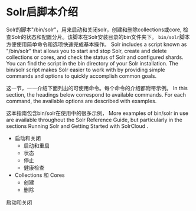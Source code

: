 # Solr启脚本介绍

Solr的脚本"/bin/solr"，用来启动和关闭solr，创建和删除collections或core, 检查Solr的状态和配置分片。该脚本在Solr安装目录的bin文件夹下。 `bin/solr`脚本方便使用简单命令和选项快速完成基本操作。
Solr includes a script known as "/bin/solr" that allows you to start and stop Solr, create and delete collections or
cores, and check the status of Solr and configured shards. You can find the script in the bin directory of your Solr
installation. The bin/solr script makes Solr easier to work with by providing simple commands and options to quickly
accomplish common goals.

这一节，一一介绍下面列出的可使用命令。每个命令的介绍都附带示例。
In this section, the headings below correspond to available commands. For each command, the available options
are described with examples.

这本指南包含bin/solr在使用中的很多示例，
More examples of bin/solr in use are available throughout the Solr Reference Guide, but particularly in the sections
Running Solr and Getting Started with SolrCloud .   

* 启动和关闭
    * 启动和重启
    * 状态
    * 停止
    * 健康检查
* Collections 和 Cores
    * 创建
    * 删除

启动和关闭